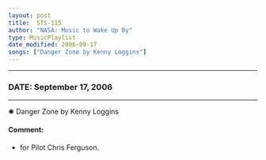 ```yaml
---
layout: post
title:  STS-115
author: "NASA: Music to Wake Up By"
type: MusicPlaylist
date_modified: 2006-09-17
songs: ["Danger Zone by Kenny Loggins"]
---
```


----
### DATE: September 17, 2006
----
✺ Danger Zone by Kenny Loggins

#### Comment:
* for Pilot Chris Ferguson.



<br/>
<center>
	<a target="_blank"
	   href="https://twitter.com/intent/tweet?hashtags=Space,NASA,Playlist,NASAWakeupCalls,SpaceProgram&text={{ page.author}}, '{{ page.songs.first }}' {{ page.title }}, {{ page.date | date: '%B %d, %Y' }}. {{ site.url }}{{ page.url }}&via=nasawakeupcalls"><i class="fab fa-twitter" alt="Tweet this page" style="font-size: 1.3em;"></i></a>
	&nbsp; 	<i class="fas fa-user-astronaut" style="font-size: 1.5em;"></i> &nbsp;
    <a type="amzn" search="'Danger Zone by Kenny Loggins'" category="popular music">
    <i class="fab fa-amazon" style="font-size: 1.3em;"></i></a>
</center>
